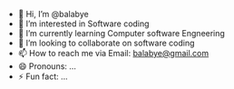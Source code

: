 - 👋 Hi, I’m @balabye
- 👀 I’m interested in Software coding
- 🌱 I’m currently learning Computer software Engneering
- 💞️ I’m looking to collaborate on software coding
- 📫 How to reach me via Email: balabye@gmail.com
- 😄 Pronouns: ...
- ⚡ Fun fact: ...

<!---
balabye/balabye is a ✨ special ✨ repository because its `README.md` (this file) appears on your GitHub profile.
You can click the Preview link to take a look at your changes.
--->
